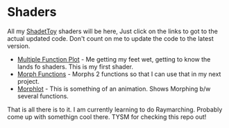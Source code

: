 # Shaders

All my [ShadetToy](shadertoy.com) shaders will be here, Just click on the links to got to the actual updated code. Don't count on me to update the code to the latest version.

- [Multiple Function Plot](https://github.com/AnkushRoy-code/Shaders/edit/main/README.md) - Me getting my feet wet, getting to know the lands fo shaders. This is my first shader.
- [Morph Functions](https://www.shadertoy.com/view/wf2Bz3) - Morphs 2 functions so that I can use that in my next project.
- [Morphlot](https://www.shadertoy.com/view/WcjBWD) - This is something of an animation. Shows Morphing b/w several functions.

That is all there is to it. I am currently learning to do Raymarching. Probably come up with somethign cool there. TYSM for checking this repo out!
